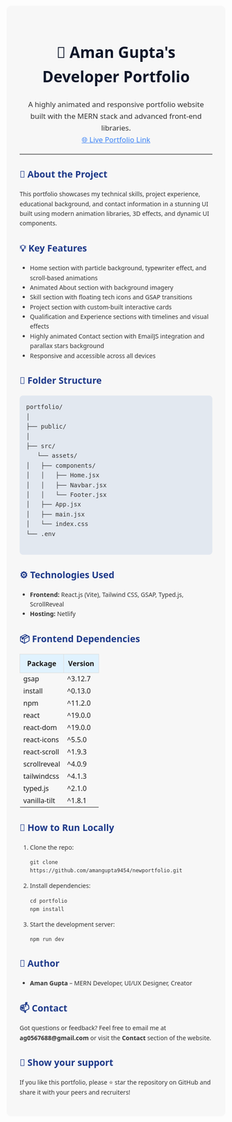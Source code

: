 <!-- Save this content as README.md -->
<div style="font-family: 'Segoe UI', Tahoma, Geneva, Verdana, sans-serif; line-height: 1.6; color: #333; background: #f7f7f7; padding: 30px; border-radius: 10px;">

  <h1 style="color: #0f172a; font-size: 2.5em; text-align: center;">💼 Aman Gupta's Developer Portfolio</h1>

  <p style="font-size: 1.2em; text-align: center;">
    A highly animated and responsive portfolio website built with the MERN stack and advanced front-end libraries.<br />
    <a href="http://gupta-aman-portfolio.netlify.app/" target="_blank" style="color: #3b82f6;">🌐 Live Portfolio Link</a>
  </p>

  <hr style="border: none; border-top: 2px solid #ddd;" />

  <h2 style="color: #1e3a8a;">📌 About the Project</h2>
  <p>
    This portfolio showcases my technical skills, project experience, educational background, and contact information in a stunning UI built using modern animation libraries, 3D effects, and dynamic UI components.
  </p>

  <h2 style="color: #1e3a8a;">💡 Key Features</h2>
  <ul>
    <li>Home section with particle background, typewriter effect, and scroll-based animations</li>
    <li>Animated About section with background imagery</li>
    <li>Skill section with floating tech icons and GSAP transitions</li>
    <li>Project section with custom-built interactive cards</li>
    <li>Qualification and Experience sections with timelines and visual effects</li>
    <li>Highly animated Contact section with EmailJS integration and parallax stars background</li>
    <li>Responsive and accessible across all devices</li>
  </ul>

  <h2 style="color: #1e3a8a;">📁 Folder Structure</h2>
  <pre style="background: #e2e8f0; padding: 15px; border-radius: 8px; overflow-x: auto;">
portfolio/
│
├── public/
│   
├── src/
   └── assets/
│   ├── components/
│   │   ├── Home.jsx
│   │   ├── Navbar.jsx
│   │   └── Footer.jsx
│   ├── App.jsx
│   ├── main.jsx
│   └── index.css
└── .env
  </pre>

  <h2 style="color: #1e3a8a;">⚙️ Technologies Used</h2>
  <ul>
    <li><strong>Frontend:</strong> React.js (Vite), Tailwind CSS, GSAP, Typed.js, ScrollReveal</li>
    <li><strong>Hosting:</strong> Netlify</li>
  </ul>

   <h2 style="color: #1e3a8a;">📦 Frontend Dependencies</h2>
  <table style="width: 100%; border-collapse: collapse;">
    <thead>
      <tr style="background: #e0f2fe;">
        <th style="padding: 10px; border: 1px solid #ddd;">Package</th>
        <th style="padding: 10px; border: 1px solid #ddd;">Version</th>
      </tr>
    </thead>
    <tbody>
      <tr><td>gsap</td><td>^3.12.7</td></tr>
      <tr><td>install</td><td>^0.13.0</td></tr>
      <tr><td>npm</td><td>^11.2.0</td></tr>
      <tr><td>react</td><td>^19.0.0</td></tr>
      <tr><td>react-dom</td><td>^19.0.0</td></tr>
      <tr><td>react-icons</td><td>^5.5.0</td></tr>
      <tr><td>react-scroll</td><td>^1.9.3</td></tr>
      <tr><td>scrollreveal</td><td>^4.0.9</td></tr>
      <tr><td>tailwindcss</td><td>^4.1.3</td></tr>
      <tr><td>typed.js</td><td>^2.1.0</td></tr>
      <tr><td>vanilla-tilt</td><td>^1.8.1</td></tr>
    </tbody>
  </table>

  <h2 style="color: #1e3a8a;">🧩 How to Run Locally</h2>
  <ol>
    <li>Clone the repo:
      <pre><code>git clone https://github.com/amangupta9454/newportfolio.git</code></pre>
    </li>
    <li>Install dependencies:
      <pre><code>cd portfolio
npm install</code></pre>
    </li>
    <li>Start the development server:
      <pre><code>npm run dev</code></pre>
    </li>
  </ol>

  <h2 style="color: #1e3a8a;">👤 Author</h2>
  <ul>
    <li><strong>Aman Gupta</strong> – MERN Developer, UI/UX Designer, Creator</li>
  </ul>

  <h2 style="color: #1e3a8a;">📫 Contact</h2>
  <p>
    Got questions or feedback? Feel free to email me at <strong>ag0567688@gmail.com</strong> or visit the <strong>Contact</strong> section of the website.
  </p>

  <h2 style="color: #1e3a8a;">🌟 Show your support</h2>
  <p>If you like this portfolio, please ⭐ star the repository on GitHub and share it with your peers and recruiters!</p>

</div>
